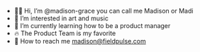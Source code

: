 - 👩🏻 Hi, I’m @madison-grace you can call me Madison or Madi
- 🎨 I’m interested in art and music 
- 🌱 I’m currently learning how to be a product manager
- 🔥 The Product Team is my favorite
- 💞 How to reach me madison@fieldpulse.com 

<!---
madison-grace/madison-grace is a ✨ special ✨ repository because its `README.md` (this file) appears on your GitHub profile.
You can click the Preview link to take a look at your changes.
--->
